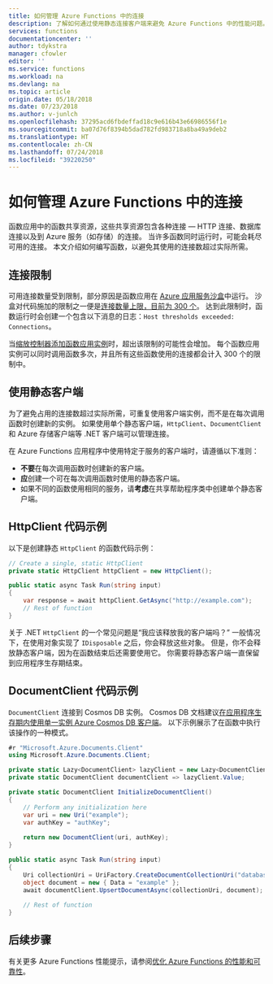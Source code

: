 ```yaml
---
title: 如何管理 Azure Functions 中的连接
description: 了解如何通过使用静态连接客户端来避免 Azure Functions 中的性能问题。
services: functions
documentationcenter: ''
author: tdykstra
manager: cfowler
editor: ''
ms.service: functions
ms.workload: na
ms.devlang: na
ms.topic: article
origin.date: 05/18/2018
ms.date: 07/23/2018
ms.author: v-junlch
ms.openlocfilehash: 37295acd6fbdeffad18c9e616b43e66986556f1e
ms.sourcegitcommit: ba07d76f8394b5dad782fd983718a8ba49a9deb2
ms.translationtype: HT
ms.contentlocale: zh-CN
ms.lasthandoff: 07/24/2018
ms.locfileid: "39220250"
---
```

# <a name="how-to-manage-connections-in-azure-functions"></a>如何管理 Azure Functions 中的连接

函数应用中的函数共享资源，这些共享资源包含各种连接 &mdash; HTTP 连接、数据库连接以及到 Azure 服务（如存储）的连接。 当许多函数同时运行时，可能会耗尽可用的连接。 本文介绍如何编写函数，以避免其使用的连接数超过实际所需。

## <a name="connections-limit"></a>连接限制

可用连接数量受到限制，部分原因是函数应用在 [Azure 应用服务沙盒](https://github.com/projectkudu/kudu/wiki/Azure-Web-App-sandbox)中运行。 沙盒对代码施加的限制之一便是[连接数量上限，目前为 300 个](https://github.com/projectkudu/kudu/wiki/Azure-Web-App-sandbox#numerical-sandbox-limits)。 达到此限制时，函数运行时会创建一个包含以下消息的日志：`Host thresholds exceeded: Connections`。

当[缩放控制器添加函数应用实例](functions-scale.md)时，超出该限制的可能性会增加。 每个函数应用实例可以同时调用函数多次，并且所有这些函数使用的连接都会计入 300 个的限制中。

## <a name="use-static-clients"></a>使用静态客户端

为了避免占用的连接数超过实际所需，可重复使用客户端实例，而不是在每次调用函数时创建新的实例。 如果使用单个静态客户端，`HttpClient`、`DocumentClient` 和 Azure 存储客户端等 .NET 客户端可以管理连接。

在 Azure Functions 应用程序中使用特定于服务的客户端时，请遵循以下准则：

- **不要**在每次调用函数时创建新的客户端。
- **应**创建一个可在每次调用函数时使用的静态客户端。
- 如果不同的函数使用相同的服务，请**考虑**在共享帮助程序类中创建单个静态客户端。

## <a name="httpclient-code-example"></a>HttpClient 代码示例

以下是创建静态 `HttpClient` 的函数代码示例：

```cs
// Create a single, static HttpClient
private static HttpClient httpClient = new HttpClient();

public static async Task Run(string input)
{
    var response = await httpClient.GetAsync("http://example.com");
    // Rest of function
}
```

关于 .NET `HttpClient` 的一个常见问题是“我应该释放我的客户端吗？” 一般情况下，在使用对象实现了 `IDisposable` 之后，你会释放这些对象。 但是，你不会释放静态客户端，因为在函数结束后还需要使用它。 你需要将静态客户端一直保留到应用程序生存期结束。

## <a name="documentclient-code-example"></a>DocumentClient 代码示例

`DocumentClient` 连接到 Cosmos DB 实例。 Cosmos DB 文档建议[在应用程序生存期内使用单一实例 Azure Cosmos DB 客户端](/cosmos-db/performance-tips#sdk-usage)。 以下示例展示了在函数中执行该操作的一种模式。

```cs
#r "Microsoft.Azure.Documents.Client"
using Microsoft.Azure.Documents.Client; 

private static Lazy<DocumentClient> lazyClient = new Lazy<DocumentClient>(InitializeDocumentClient);
private static DocumentClient documentClient => lazyClient.Value;

private static DocumentClient InitializeDocumentClient()
{
    // Perform any initialization here
    var uri = new Uri("example");
    var authKey = "authKey";
    
    return new DocumentClient(uri, authKey);
}

public static async Task Run(string input)
{
    Uri collectionUri = UriFactory.CreateDocumentCollectionUri("database", "collection");
    object document = new { Data = "example" };
    await documentClient.UpsertDocumentAsync(collectionUri, document);
    
    // Rest of function
}
```

## <a name="next-steps"></a>后续步骤
有关更多 Azure Functions 性能提示，请参阅[优化 Azure Functions 的性能和可靠性](functions-best-practices.md)。

